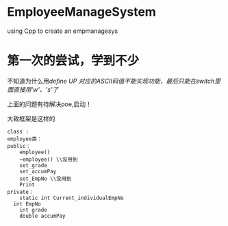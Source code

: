 # EmployeeManageSystem
using Cpp to create an empmanagesys
# 第一次的尝试，学到不少
不知道为什么用*define UP 对应的ASCII码值不能实现功能，最后只能在switch里面直接用'w'、's'了* 

上面的问题有待解决poe,启动！

大致框架是这样的
```
class :
employee类：
public：
	employee()
	~employee() \\没用到
	set_grade  
	set_accumPay
	set_EmpNo \\没用到
	Print
private：
	static int Current_individualEmpNo
  int EmpNo
	int grade
	double accumPay
```
